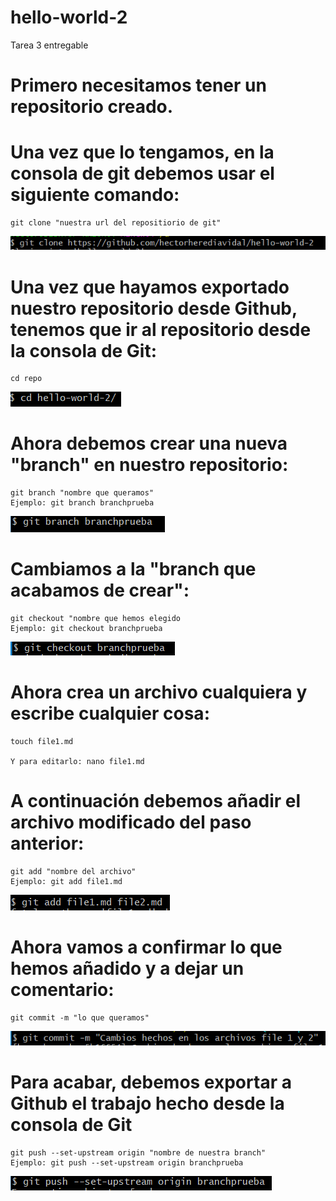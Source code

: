 # hello-world-2
Tarea 3 entregable

# Primero necesitamos tener un repositorio creado.

# Una vez que lo tengamos, en la consola de git debemos usar el siguiente comando:
    git clone "nuestra url del repositiorio de git"
   ![1](https://github.com/hectorherediavidal/hello-world-2/blob/branchprueba/img/1.PNG)
   
# Una vez que hayamos exportado nuestro repositorio desde Github, tenemos que ir al repositorio desde la consola de Git:
    cd repo
   ![2](https://github.com/hectorherediavidal/hello-world-2/blob/branchprueba/img/2.PNG)

# Ahora debemos crear una nueva "branch" en nuestro repositorio:
    git branch "nombre que queramos" 
    Ejemplo: git branch branchprueba
   ![3](https://github.com/hectorherediavidal/hello-world-2/blob/branchprueba/img/3.PNG) 
    
# Cambiamos a la "branch que acabamos de crear":
    git checkout "nombre que hemos elegido
    Ejemplo: git checkout branchprueba
   ![4](https://github.com/hectorherediavidal/hello-world-2/blob/branchprueba/img/4.PNG) 
    
# Ahora crea un archivo cualquiera y escribe cualquier cosa:
    touch file1.md
    
    Y para editarlo: nano file1.md
    
    
 # A continuación debemos añadir el archivo modificado del paso anterior:
    git add "nombre del archivo"
    Ejemplo: git add file1.md
   ![5](https://github.com/hectorherediavidal/hello-world-2/blob/branchprueba/img/5.PNG) 
    
 # Ahora vamos a confirmar lo que hemos añadido y a dejar un comentario:
    git commit -m "lo que queramos"
   ![6](https://github.com/hectorherediavidal/hello-world-2/blob/branchprueba/img/6.PNG) 
    
 # Para acabar, debemos exportar a Github el trabajo hecho desde la consola de Git
    git push --set-upstream origin "nombre de nuestra branch"
    Ejemplo: git push --set-upstream origin branchprueba
   ![7](https://github.com/hectorherediavidal/hello-world-2/blob/branchprueba/img/7.PNG)
